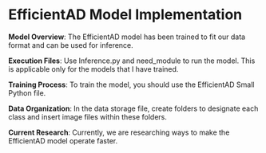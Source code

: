 # EfficientAD Model Implementation
**Model Overview**: The EfficientAD model has been trained to fit our data format and can be used for inference.    

**Execution Files**: Use Inference.py and need_module to run the model. This is applicable only for the models that I have trained.  

**Training Process**: To train the model, you should use the EfficientAD Small Python file.  

**Data Organization**: In the data storage file, create folders to designate each class and insert image files within these folders.  

**Current Research**: Currently, we are researching ways to make the EfficientAD model operate faster.  
